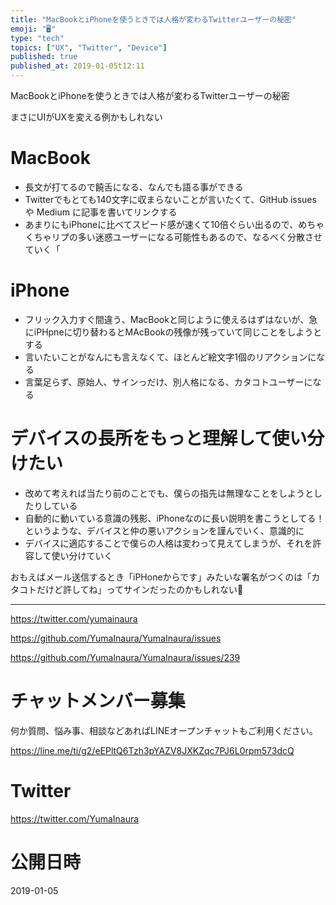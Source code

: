 ```yaml
---
title: "MacBookとiPhoneを使うときでは人格が変わるTwitterユーザーの秘密"
emoji: "🖥"
type: "tech"
topics: ["UX", "Twitter", "Device"]
published: true
published_at: 2019-01-05t12:11
---
```


MacBookとiPhoneを使うときでは人格が変わるTwitterユーザーの秘密

まさにUIがUXを変える例かもしれない

# MacBook

- 長文が打てるので饒舌になる、なんでも語る事ができる
- Twitterでもとても140文字に収まらないことが言いたくて、GitHub issues や Medium に記事を書いてリンクする
- あまりにもiPhoneに比べてスピード感が速くて10倍ぐらい出るので、めちゃくちゃリプの多い迷惑ユーザーになる可能性もあるので、なるべく分散させていく「

# iPhone

- フリック入力すぐ間違う、MacBookと同じように使えるはずはないが、急にiPHpneに切り替わるとMAcBookの残像が残っていて同じことをしようとする
- 言いたいことがなんにも言えなくて、ほとんど絵文字1個のリアクションになる
- 言葉足らず、原始人、サインっだけ、別人格になる、カタコトユーザーになる

# デバイスの長所をもっと理解して使い分けたい

- 改めて考えれば当たり前のことでも、僕らの指先は無理なことをしようとしたりしている
- 自動的に動いている意識の残影、iPhoneなのに長い説明を書こうとしてる！というような、デバイスと仲の悪いアクションを謹んでいく、意識的に
- デバイスに適応することで僕らの人格は変わって見えてしまうが、それを許容して使い分けていく

おもえばメール送信するとき「iPHoneからです」みたいな署名がつくのは「カタコトだけど許してね」ってサインだったのかもしれない🤔


---

https://twitter.com/yumainaura

https://github.com/YumaInaura/YumaInaura/issues

https://github.com/YumaInaura/YumaInaura/issues/239











<!-- Update From Qiita API -->

# チャットメンバー募集


何か質問、悩み事、相談などあればLINEオープンチャットもご利用ください。

https://line.me/ti/g2/eEPltQ6Tzh3pYAZV8JXKZqc7PJ6L0rpm573dcQ





# Twitter


https://twitter.com/YumaInaura


<!-- Update From Qiita API -->



# 公開日時

2019-01-05
